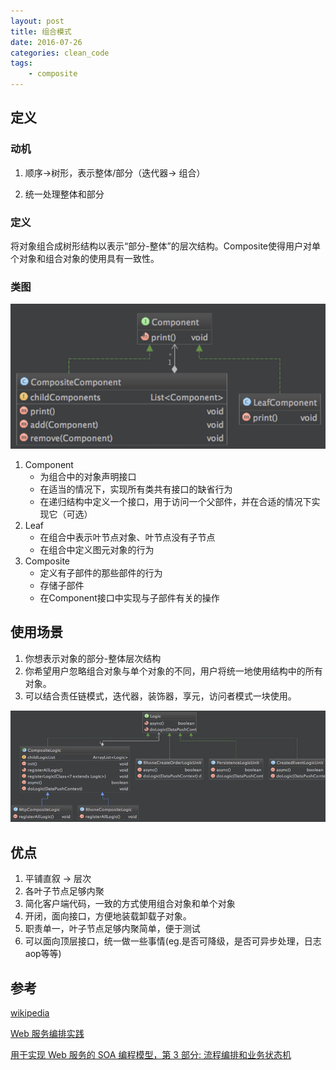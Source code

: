 ```yaml
---
layout: post
title: 组合模式
date: 2016-07-26
categories: clean_code
tags:
    - composite
---
```





## 定义

### 动机

1. 顺序->树形，表示整体/部分（迭代器-> 组合）

2. 统一处理整体和部分

### 定义

将对象组合成树形结构以表示“部分-整体”的层次结构。Composite使得用户对单个对象和组合对象的使用具有一致性。

### 类图

![类图](/images/design_pattern/composite.png)

1. Component
    * 为组合中的对象声明接口
    * 在适当的情况下，实现所有类共有接口的缺省行为
    * 在递归结构中定义一个接口，用于访问一个父部件，并在合适的情况下实现它（可选）
2. Leaf
    * 在组合中表示叶节点对象、叶节点没有子节点
    * 在组合中定义图元对象的行为
3. Composite
    * 定义有子部件的那些部件的行为
    * 存储子部件
    * 在Component接口中实现与子部件有关的操作

## 使用场景

1. 你想表示对象的部分-整体层次结构
2. 你希望用户忽略组合对象与单个对象的不同，用户将统一地使用结构中的所有对象。
3. 可以结合责任链模式，迭代器，装饰器，享元，访问者模式一块使用。

![门票下单流程](/images/design_pattern/order_composite.png)

## 优点

1. 平铺直叙 -> 层次
2. 各叶子节点足够内聚
3. 简化客户端代码，一致的方式使用组合对象和单个对象
4. 开闭，面向接口，方便地装载卸载子对象。
5. 职责单一，叶子节点足够内聚简单，便于测试
6. 可以面向顶层接口，统一做一些事情(eg.是否可降级，是否可异步处理，日志aop等等)

## 参考

[wikipedia](https://en.wikipedia.org/wiki/Composite_pattern)

[Web 服务编排实践](https://www.ibm.com/developerworks/cn/webservices/ws-choreography/)

[用于实现 Web 服务的 SOA 编程模型，第 3 部分: 流程编排和业务状态机](http://www.ibm.com/developerworks/cn/webservices/ws-soa-progmodel3/)
